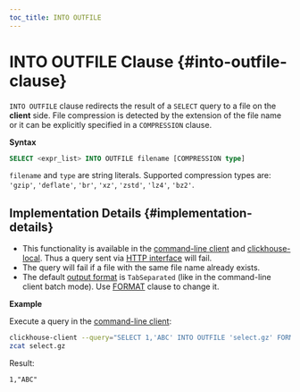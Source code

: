 ```yaml
---
toc_title: INTO OUTFILE
---
```


# INTO OUTFILE Clause {#into-outfile-clause}

`INTO OUTFILE` clause redirects the result of a `SELECT` query to a file on the **client** side. File compression is detected by the extension of the file name or it can be explicitly specified in a `COMPRESSION` clause.

**Syntax**

```sql
SELECT <expr_list> INTO OUTFILE filename [COMPRESSION type]
```

`filename` and `type` are string literals. Supported compression types are: `'gzip'`, `'deflate'`, `'br'`, `'xz'`, `'zstd'`, `'lz4'`, `'bz2'`.

## Implementation Details {#implementation-details}

-   This functionality is available in the [command-line client](../../../interfaces/cli.md) and [clickhouse-local](../../../operations/utilities/clickhouse-local.md). Thus a query sent via [HTTP interface](../../../interfaces/http.md) will fail.
-   The query will fail if a file with the same file name already exists.
-   The default [output format](../../../interfaces/formats.md) is `TabSeparated` (like in the command-line client batch mode). Use [FORMAT](format.md) clause to change it.

**Example**

Execute a query in the [command-line client](../../../interfaces/cli.md):

```bash
clickhouse-client --query="SELECT 1,'ABC' INTO OUTFILE 'select.gz' FORMAT CSV;"
zcat select.gz 
```

Result:
```text
1,"ABC"
```
